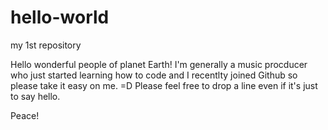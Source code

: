# hello-world
my 1st repository


Hello wonderful people of planet Earth!
I'm generally a music procducer who just started learning how to code and I recentlty joined Github so please take it easy on me. =D
Please feel free to drop a line even if it's just to say hello.

Peace!
